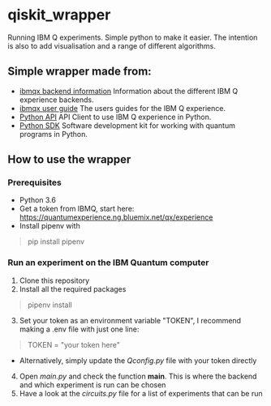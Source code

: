 # qiskit_wrapper
Running IBM Q experiments. Simple python to make it easier. The intention is also to add visualisation and a range of different algorithms. 

## Simple wrapper made from:
- [ibmqx backend information](https://github.com/QISKit/ibmqx-backend-information) Information about the different IBM Q experience backends.
- [ibmqx user guide](https://github.com/QISKit/ibmqx-user-guides) The users guides for the IBM Q experience.
- [Python API](https://github.com/QISKit/qiskit-api-py) API Client to use IBM Q experience in Python.
- [Python SDK](https://github.com/QISKit/qiskit-sdk-py) Software development kit for working with quantum programs in Python.

## How to use the wrapper
### Prerequisites 
- Python 3.6
- Get a token from IBMQ, start here: https://quantumexperience.ng.bluemix.net/qx/experience 
- Install pipenv with
> pip install pipenv

### Run an experiment on the IBM Quantum computer
1. Clone this repository
2. Install all the required packages
> pipenv install
3. Set your token as an environment variable "TOKEN", I recommend making a .env file with just one line:
> TOKEN = "your token here"
- Alternatively, simply update the *Qconfig.py* file with your token directly
4. Open *main.py* and check the function **main**. This is where the backend and which experiment is run can be chosen
5. Have a look at the *circuits.py* file for a list of experiments that can be run
